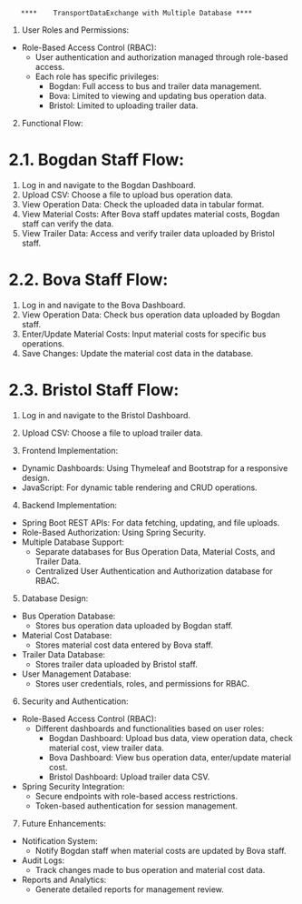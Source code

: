        ****    TransportDataExchange with Multiple Database ****  


 1. User Roles and Permissions:  
- Role-Based Access Control (RBAC):  
  - User authentication and authorization managed through role-based access.  
  - Each role has specific privileges:  
    - Bogdan: Full access to bus and trailer data management.  
    - Bova: Limited to viewing and updating bus operation data.  
    - Bristol: Limited to uploading trailer data.  

 2. Functional Flow:  
# 2.1. Bogdan Staff Flow:  
1. Log in and navigate to the Bogdan Dashboard.  
2. Upload CSV: Choose a file to upload bus operation data.  
3. View Operation Data: Check the uploaded data in tabular format.  
4. View Material Costs: After Bova staff updates material costs, Bogdan staff can verify the data.  
5. View Trailer Data: Access and verify trailer data uploaded by Bristol staff.  

# 2.2. Bova Staff Flow:  
1. Log in and navigate to the Bova Dashboard.  
2. View Operation Data: Check bus operation data uploaded by Bogdan staff.  
3. Enter/Update Material Costs: Input material costs for specific bus operations.  
4. Save Changes: Update the material cost data in the database.  

# 2.3. Bristol Staff Flow:  
1. Log in and navigate to the Bristol Dashboard.  
2. Upload CSV: Choose a file to upload trailer data.  

 3. Frontend Implementation:  
- Dynamic Dashboards: Using Thymeleaf and Bootstrap for a responsive design.  
- JavaScript: For dynamic table rendering and CRUD operations.  

 4. Backend Implementation:  
- Spring Boot REST APIs: For data fetching, updating, and file uploads.  
- Role-Based Authorization: Using Spring Security.  
- Multiple Database Support:  
  - Separate databases for Bus Operation Data, Material Costs, and Trailer Data.  
  - Centralized User Authentication and Authorization database for RBAC.  

 5. Database Design:  
- Bus Operation Database:  
  - Stores bus operation data uploaded by Bogdan staff.  
- Material Cost Database:  
  - Stores material cost data entered by Bova staff.  
- Trailer Data Database:  
  - Stores trailer data uploaded by Bristol staff.  
- User Management Database:  
  - Stores user credentials, roles, and permissions for RBAC.  

 6. Security and Authentication:  
- Role-Based Access Control (RBAC):  
  - Different dashboards and functionalities based on user roles:  
    - Bogdan Dashboard: Upload bus data, view operation data, check material cost, view trailer data.  
    - Bova Dashboard: View bus operation data, enter/update material cost.  
    - Bristol Dashboard: Upload trailer data CSV.  
- Spring Security Integration:  
  - Secure endpoints with role-based access restrictions.  
  - Token-based authentication for session management.  


 7. Future Enhancements:  
- Notification System:  
  - Notify Bogdan staff when material costs are updated by Bova staff.  
- Audit Logs:  
  - Track changes made to bus operation and material cost data.  
- Reports and Analytics:  
  - Generate detailed reports for management review.  



